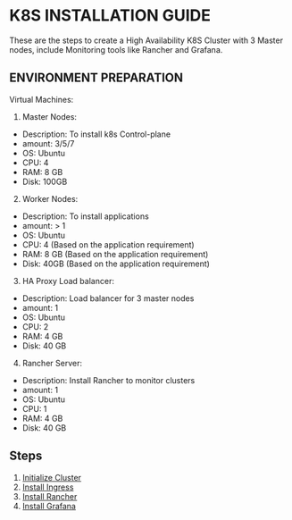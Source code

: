 # K8S INSTALLATION GUIDE
These are the steps to create a High Availability K8S Cluster with 3 Master nodes, include Monitoring tools like Rancher and Grafana.

## ENVIRONMENT PREPARATION
Virtual Machines:
1. Master Nodes:
- Description: To install k8s Control-plane
- amount: 3/5/7
- OS: Ubuntu
- CPU: 4
- RAM: 8 GB
- Disk: 100GB

2. Worker Nodes:
- Description: To install applications
- amount: > 1
- OS: Ubuntu
- CPU: 4 (Based on the application requirement)
- RAM: 8 GB (Based on the application requirement)
- Disk: 40GB (Based on the application requirement)

3. HA Proxy Load balancer:
- Description: Load balancer for 3 master nodes
- amount: 1
- OS: Ubuntu
- CPU: 2
- RAM: 4 GB
- Disk: 40 GB

4. Rancher Server:
- Description: Install Rancher to monitor clusters
- amount: 1
- OS: Ubuntu
- CPU: 1
- RAM: 4 GB
- Disk: 40 GB

## Steps 
1. [Initialize Cluster](1.CLUSTER.md)
2. [Install Ingress](2.INGRESS.md)
3. [Install Rancher](3.RANCHER.md)
4. [Install Grafana](4.GRAFANA.md)